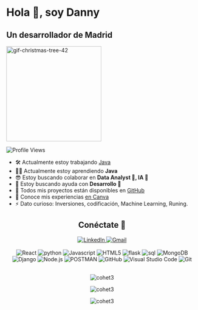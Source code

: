 
<h1> Hola 🤗, soy Danny </h1>
<h2 aling="left"> Un desarrollador de Madrid </h2>

<img class="nowebp-fullsize-gif" src="https://usagif.com/wp-content/uploads/gif-christmas-tree-42.gif" aling="center" width="250" height="250" background="#000000" alt="gif-christmas-tree-42">

![Profile Views](https://komarev.com/ghpvc/?username=cohet3&label=Profile%20views&color=0e75b6&style=flat)



- 🛠️ Actualmente estoy trabajando  [Java](https://github.com/cohet3/JavaCursoSEPE)
- ⛹🏻️ Actualmente estoy aprendiendo **Java**
- 😎 Estoy buscando colaborar en **Data Analyst 🤖, IA 🦾**
- 🤝 Estoy buscando ayuda con **Desarrollo 🦿**
- 📲 Todos mis proyectos están disponibles en [GitHub](https://github.com/cohet3)
- 📄 Conoce mis experiencias [en Canva](https://www.canva.com/design/DAEvcMWr8c4/tivlf2RYIVliQfqulRU1hQ/edit?utm_content=DAEvcMWr8c4&utm_campaign=designshare&utm_medium=link2&utm_source=sharebutton)
- ⚡ Dato curioso: Inversiones, codificación, Machine Learning, Runing.

<div align="center">

## Conéctate   🔌
  <a href="https://www.linkedin.com/in/danny-rodas-galarza-678b5ba7/" target="_blank">
    <img src="https://img.shields.io/badge/LinkedIn-0077B5?style=for-the-badge&logo=linkedin&logoColor=white" alt="LinkedIn">
  </a>
  <a href="mailto:dannydavidrodas@gmail.com" target="_blank">
    <img src="https://img.shields.io/badge/Gmail-D14836?style=for-the-badge&logo=gmail&logoColor=white" alt="Gmail">
  </a> <br>
 <br>
<!-- Aquí puedes agregar enlaces a tus perfiles de redes sociales -->
<div align="center">
  <img src="https://img.shields.io/badge/React-61DAFB?style=for-the-badge&logo=react&logoColor=white" alt="React">
  <img src="https://img.shields.io/badge/Python-000000?style=for-the-badge&logo=python&logoColor=white" alt="python" />
  <img src="https://img.shields.io/badge/Javascript-F7DF1E?style=for-the-badge&logo=javascript&logoColor=black" alt="Javascript">
  <img src="https://img.shields.io/badge/HTML5-E34F26?style=for-the-badge&logo=html5&logoColor=white" alt="HTML5">
  <img src="https://img.shields.io/badge/Flask-38B2AC?style=for-the-badge&logo=flask&logoColor=white" alt="flask">
  <img src="https://img.shields.io/badge/SQL-563D7C?style=for-the-badge&logo=sql&logoColor=white" alt="sql">
  <img src="https://img.shields.io/badge/MongoDB-47A248?style=for-the-badge&logo=mongodb&logoColor=white" alt="MongoDB">
  <img src="https://img.shields.io/badge/Django-000000?style=for-the-badge&logo=python&logoColor=white" alt="Django">
  <img src="https://img.shields.io/badge/Node.js-339933?style=for-the-badge&logo=node.js&logoColor=white" alt="Node.js">
  <img src="https://img.shields.io/badge/POSTMAN-FF6C37?style=for-the-badge&logo=postman&logoColor=white" alt="POSTMAN">
  <img src="https://img.shields.io/badge/GitHub-181717?style=for-the-badge&logo=github&logoColor=white" alt="GitHub">
  <img src="https://img.shields.io/badge/Visual_Studio_Code-007ACC?style=for-the-badge&logo=visual-studio-code&logoColor=white" alt="Visual Studio Code">
  <img src="https://img.shields.io/badge/Git-F05032?style=for-the-badge&logo=git&logoColor=white" alt="Git">

</div>
<br>


<!-- Aquí puedes agregar los íconos de las tecnologías con las que trabajas <img style="display: block;-webkit-user-select: none;margin: auto;background-color: hsl(0, 0%, 90%);" src="http://gifs.gratis.es/agua/fuentes/fuente-peq-gifs.gif"> fuente de agua-->
<p><img  src="https://github-readme-stats.vercel.app/api/top-langs?username=cohet3&show_icons=true&locale=en&layout=compact" alt="cohet3" /> </p>

<p> <img align="center" src="https://github-readme-stats.vercel.app/api?username=cohet3&show_icons=true&locale=en" alt="cohet3" /> </p>

<p><img align="center" src="https://github-readme-streak-stats.herokuapp.com/?user=cohet3&" alt="cohet3" /></p>
<!-- Agreg tus estadísticas de GitHub si lo deseas -->
</div>
